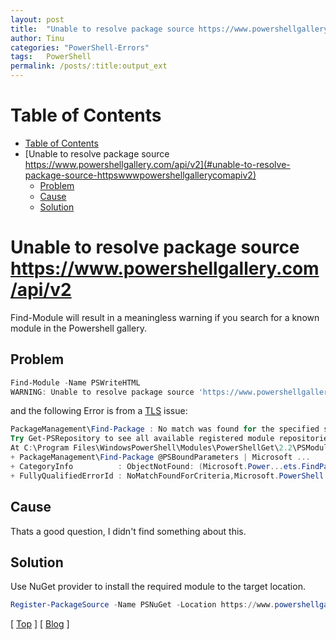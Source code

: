```yaml
---
layout: post
title:  "Unable to resolve package source https://www.powershellgallery.com/api/v2"
author: Tinu
categories: "PowerShell-Errors"
tags:   PowerShell
permalink: /posts/:title:output_ext
---
```


# Table of Contents

- [Table of Contents](#table-of-contents)
- [Unable to resolve package source https://www.powershellgallery.com/api/v2](#unable-to-resolve-package-source-httpswwwpowershellgallerycomapiv2)
  - [Problem](#problem)
  - [Cause](#cause)
  - [Solution](#solution)

# Unable to resolve package source https://www.powershellgallery.com/api/v2

Find-Module will result in a meaningless warning if you search for a known module in the Powershell gallery.

## Problem

````powershell
Find-Module -Name PSWriteHTML
WARNING: Unable to resolve package source 'https://www.powershellgallery.com/api/v2'.
````

and the following Error is from a [TLS](./FindModuleError.html) issue:

````powershell
PackageManagement\Find-Package : No match was found for the specified search criteria and module name 'PSWriteHTML'. 
Try Get-PSRepository to see all available registered module repositories.
At C:\Program Files\WindowsPowerShell\Modules\PowerShellGet\2.2\PSModule.psm1:8871 char:9
+ PackageManagement\Find-Package @PSBoundParameters | Microsoft ...
+ CategoryInfo          : ObjectNotFound: (Microsoft.Power...ets.FindPackage:FindPackage) [Find-Package], Exception
+ FullyQualifiedErrorId : NoMatchFoundForCriteria,Microsoft.PowerShell.PackageManagement.Cmdlets.FindPackage
````

## Cause

Thats a good question, I didn't find something about this.

## Solution

Use NuGet provider to install the required module to the target location.

````powershell
Register-PackageSource -Name PSNuGet -Location https://www.powershellgallery.com/api/v2 -ProviderName NuGet
````

[ [Top](#table-of-contents) ] [ [Blog](../categories.html) ]